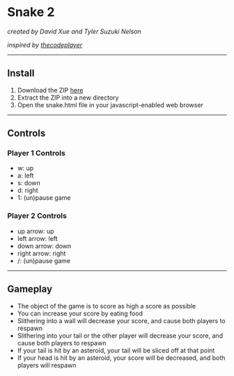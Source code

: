 # Snake 2

*created by David Xue and Tyler Suzuki Nelson*

*inspired by [thecodeplayer](http://thecodeplayer.com/walkthrough/html5-game-tutorial-make-a-snake-game-using-html5-canvas-jquery)*

---

## Install

1. Download the ZIP [here](https://github.com/RXiayth/Snake2/archive/master.zip)
2. Extract the ZIP into a new directory
3. Open the snake.html file in your javascript-enabled web browser

---

## Controls

### Player 1 Controls

* w: up
* a: left
* s: down
* d: right
* 1: (un)pause game

### Player 2 Controls

* up arrow: up
* left arrow: left
* down arrow: down
* right arrow: right
* /: (un)pause game

---

## Gameplay

* The object of the game is to score as high a score as possible
* You can increase your score by eating food
* Slithering into a wall will decrease your score, and cause both players to respawn
* Slithering into your tail or the other player will decrease your score, and cause both players to respawn
* If your tail is hit by an asteroid, your tail will be sliced off at that point
* If your head is hit by an asteroid, your score will be decreased, and both players will respawn